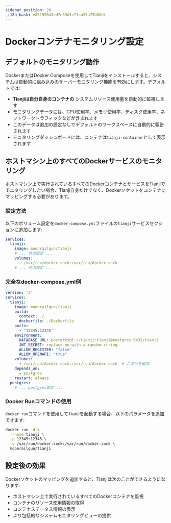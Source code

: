 ```yaml
---
sidebar_position: 20
_i18n_hash: e85199043ed7e89d1e71ea95a75b08df
---
```

# Dockerコンテナモニタリング設定

## デフォルトのモニタリング動作

DockerまたはDocker Composeを使用してTianjiをインストールすると、システムは自動的に組み込みのサーバーモニタリング機能を有効にします。デフォルトでは:

- **Tianjiは自分自身のコンテナの** システムリソース使用量を自動的に監視します
- モニタリングデータには、CPU使用率、メモリ使用率、ディスク使用率、ネットワークトラフィックなどが含まれます
- このデータは追加の設定なしでデフォルトのワークスペースに自動的に報告されます
- モニタリングダッシュボードには、コンテナは`tianji-container`として表示されます

## ホストマシン上のすべてのDockerサービスのモニタリング

ホストマシン上で実行されているすべてのDockerコンテナとサービスをTianjiでモニタリングしたい場合、Tianji自身だけでなく、Dockerソケットをコンテナにマッピングする必要があります。

### 設定方法

以下のボリューム設定を`docker-compose.yml`ファイルの`tianji`サービスセクションに追加します:

```yaml
services:
  tianji:
    image: moonrailgun/tianji
    # ... 他の設定 ...
    volumes:
      - /var/run/docker.sock:/var/run/docker.sock
    # ... 他の設定 ...
```

### 完全なdocker-compose.yml例

```yaml
version: '3'
services:
  tianji:
    image: moonrailgun/tianji
    build:
      context: ./
      dockerfile: ./Dockerfile
    ports:
      - "12345:12345"
    environment:
      DATABASE_URL: postgresql://tianji:tianji@postgres:5432/tianji
      JWT_SECRET: replace-me-with-a-random-string
      ALLOW_REGISTER: "false"
      ALLOW_OPENAPI: "true"
    volumes:
      - /var/run/docker.sock:/var/run/docker.sock  # この行を追加
    depends_on:
      - postgres
    restart: always
  postgres:
    # ... postgres設定 ...
```

### Docker Runコマンドの使用

`docker run`コマンドを使用してTianjiを起動する場合、以下のパラメータを追加できます:

```bash
docker run -d \
  --name tianji \
  -p 12345:12345 \
  -v /var/run/docker.sock:/var/run/docker.sock \
  moonrailgun/tianji
```

## 設定後の効果

Dockerソケットのマッピングを追加すると、Tianjiは次のことができるようになります:

- ホストマシン上で実行されているすべてのDockerコンテナを監視
- コンテナのリソース使用情報の取得
- コンテナステータス情報の表示
- より包括的なシステムモニタリングビューの提供
